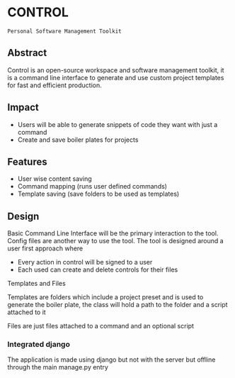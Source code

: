 # CONTROL

`Personal Software Management Toolkit`

## Abstract

Control is an open-source workspace and software management toolkit, it is a
command line interface to generate and use custom project templates for fast
and efficient production.

## Impact

- Users will be able to generate snippets of code they want with just a command
- Create and save boiler plates for projects

## Features

- User wise content saving
- Command mapping (runs user defined commands)
- Template saving (save folders to be used as templates)

## Design

Basic Command Line Interface will be the primary interaction to the tool.
Config files are another way to use the tool.
The tool is designed around a user first approach where

- Every action in control will be signed to a user
- Each used can create and delete controls for their files

Templates and Files

Templates are folders which include a project preset and is used to generate
the boiler plate, the class will hold a path to the folder and a script attached to it

Files are just files attached to a command and an optional script

### Integrated django
The application is made using django but not with the server but offline 
through the main manage.py entry

